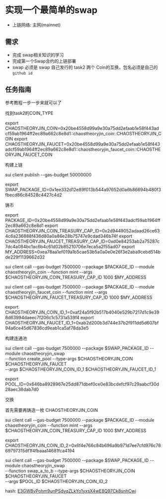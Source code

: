 #  实现一个最简单的swap
- 上链网络: 主网(mainnet)

## 需求
- 完成 swap相关知识的学习
- 完成第一个Swap合约的上链部署
- swap 必须是 swap 自己发行的 task2 两个 Coin的互换，包名必须是自己的`github id`

## 任务指南

参考教程一步一步来就可以了

找到task2的COIN_TYPE

export CHAOSTHEORYJIN_COIN=0x20be4558d99a9e30a75dd2efaab1e58f443adcf59ab1964ff2ec89a662c8e8d1::chaostheoryjin_coin::CHAOSTHEORYJIN_COIN
export CHAOSTHEORYJIN_FAUCET=0x20be4558d99a9e30a75dd2efaab1e58f443adcf59ab1964ff2ec89a662c8e8d1::chaostheoryjin_faucet_coin::CHAOSTHEORYJIN_FAUCET_COIN

构建上链

sui client publish --gas-budget 50000000

export SWAP_PACKAGE_ID=0x1ee332d12e89f013b544a97652d0a6b86694b480f3fbecd86c84528c4427c4d2

铸币

export PACKAGE_ID=0x20be4558d99a9e30a75dd2efaab1e58f443adcf59ab1964ff2ec89a662c8e8d1
export CHAOSTHEORYJIN_COIN_TREASURY_CAP_ID=0x2d9449052adaad26ce634c6a236888f436d80a0a86e28b75747e9cdad346b74f
export CHAOSTHEORYJIN_FAUCET_TREASURY_CAP_ID=0xd0e84253ab2a75287c7dc4a084bc1ac6b4c61d02b85210706e7eca5a2f55ad07
export MY_ADDRESS=0xea78aa1ef019a1b5cae53b5a0a0e0e26f3e2aba9cebd514bde229f1139662d32

sui client call --gas-budget 7500000 --package $PACKAGE_ID --module chaostheoryjin_coin --function mint --args $CHAOSTHEORYJIN_COIN_TREASURY_CAP_ID 1000 $MY_ADDRESS

sui client call --gas-budget 7500000 --package $PACKAGE_ID --module chaostheoryjin_faucet_coin --function mint --args $CHAOSTHEORYJIN_FAUCET_TREASURY_CAP_ID 1000 $MY_ADDRESS

export CHAOSTHEORYJIN_COIN_ID_1=0xaf24a5f92b517b4040e529b7217d1c9e398d63994daeec7f206c1c5731a539f4
export CHAOSTHEORYJIN_FAUCET_ID_1=0xab2d200b3d744e37b2f911dd5d607bf94a6ce45d67836cd9eab1ca5af78da3e5

构建连通池

sui client call --gas-budget 7500000 --package $SWAP_PACKAGE_ID --module chaostheoryjin_swap \
    --function create_pool --type-args $CHAOSTHEORYJIN_COIN $CHAOSTHEORYJIN_FAUCET \
    --args $CHAOSTHEORYJIN_COIN_ID_1 $CHAOSTHEORYJIN_FAUCET_ID_1

export POOL_ID=0x646ba8928967e25dd871dbef0ce0e83bcdefcf97c29aabcf30d28aec38dab7d0

交换

首先需要再铸造一枚 CHAOSTHEORYJIN_COIN

sui client call --gas-budget 7500000 --package $PACKAGE_ID --module chaostheoryjin_coin --function mint --args $CHAOSTHEORYJIN_COIN_TREASURY_CAP_ID 1000 $MY_ADDRESS

export CHAOSTHEORYJIN_COIN_ID_2=0x6f4e766c84b696a9b971d7ee7cfd976c7869797315df1f4fbaaa14681fca4194

sui client call --gas-budget 7500000 --package $SWAP_PACKAGE_ID --module chaostheoryjin_swap \
    --function swap_a_to_b --type-args $CHAOSTHEORYJIN_COIN $CHAOSTHEORYJIN_FAUCET \
    --args $POOL_ID $CHAOSTHEORYJIN_COIN_ID_2


hash: [E3GWByPohm9unPSdvqZLkYo1yxsX4wE8Q97Ck8snhCwi](https://suivision.xyz/txblock/E3GWByPohm9unPSdvqZLkYo1yxsX4wE8Q97Ck8snhCwi)
